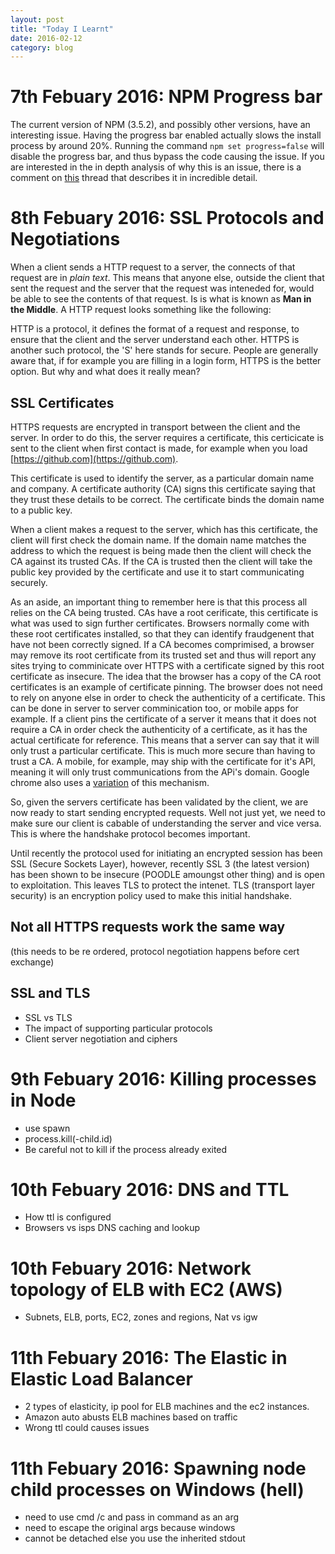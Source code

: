 ```yaml
---
layout: post
title: "Today I Learnt"
date: 2016-02-12
category: blog
---
```


7th Febuary 2016:  NPM Progress bar
================
The current version of NPM (3.5.2), and possibly other versions, have an interesting issue. Having the progress bar enabled actually slows the install process by around 20%. Running the command `npm set progress=false` will disable the progress bar, and thus bypass the code causing the issue.
If you are interested in the in depth analysis of why this is an issue, there is a comment on [this](https://github.com/npm/npm/issues/11283) thread that describes it in incredible detail.

8th Febuary 2016:  SSL Protocols and Negotiations
================
When a client sends a HTTP request to a server, the connects of that request are in *plain text*. This means that anyone else, outside the client that sent the request and the server that the request was inteneded for, would be able to see the contents of that request. Is is what is known as **Man in the Middle**. A HTTP request looks something like the following:

<diagram>

HTTP is a protocol, it defines the format of a request and response, to ensure that the client and the server understand each other. HTTPS is another such protocol, the 'S' here stands for secure. People are generally aware that, if for example you are filling in a login form, HTTPS is the better option. But why and what does it really mean?

SSL Certificates
------

HTTPS requests are encrypted in transport between the client and the server. In order to do this, the server requires a certificate, this certicicate is sent to the client when first contact is made, for example when you load [https://github.com](https://github.com).

This certificate is used to identify the server, as a particular domain name and company. A certificate authority (CA) signs this certificate saying that they trust these details to be correct. The certificate binds the domain name to a public key.

When a client makes a request to the server, which has this certificate, the client will first check the domain name.
If the domain name matches the address to which the request is being made then the client will check the CA against its trusted CAs.
If the CA is trusted then the client will take the public key provided by the certificate and use it to start communicating securely.

As an aside, an important thing to remember here is that this process all relies on the CA being trusted. CAs have a root cerificate, this certificate is what was used to sign further certificates. Browsers normally come with these root certificates installed, so that they can identify fraudgenent that have not been correctly signed. If a CA becomes comprimised, a browser may remove its root certificate from its trusted set and thus will report any sites trying to comminicate over HTTPS with a certificate signed by this root certificate as insecure.
The idea that the browser has a copy of the CA root certificates is an example of certificate pinning. The browser does not need to rely on anyone else in order to check the authenticity of a certificate. This can be done in server to server comminication too, or mobile apps for example. If a client pins the certificate of a server it means that it does not require a CA in order check the authenticity of a certificate, as it has the actual certificate for reference. This means that a server can say that it will only trust a particular certificate. This is much more secure than having to trust a CA. A mobile, for example, may ship with the certificate for it's API, meaning it will only trust communications from the APi's domain. Google chrome also uses a [variation](https://en.wikipedia.org/wiki/HTTP_Strict_Transport_Security) of this mechanism.

So, given the servers certificate has been validated by the client, we are now ready to start sending encrypted requests. Well not just yet, we need to make sure our client is cabable of understanding the server and vice versa. This is where the handshake protocol becomes important.

Until recently the protocol used for initiating an encrypted session has been SSL (Secure Sockets Layer), however, recently SSL 3 (the latest version) has been shown to be insecure (POODLE amoungst other thing) and is open to exploitation. This leaves TLS to protect the intenet. TLS (transport layer security) is an encryption policy used to make this initial handshake.

Not all HTTPS requests work the same way
------

(this needs to be re ordered, protocol negotiation happens before cert exchange)

SSL and TLS
------

- SSL vs TLS
- The impact of supporting particular protocols
- Client server negotiation and ciphers

9th Febuary 2016: Killing processes in Node
================
- use spawn
- process.kill(-child.id)
- Be careful not to kill if the process already exited

10th Febuary 2016: DNS and TTL
================
- How ttl is configured
- Browsers vs isps DNS caching and lookup

10th Febuary 2016: Network topology of ELB with EC2 (AWS)
================
- Subnets, ELB, ports, EC2, zones and regions, Nat vs igw

11th Febuary 2016: The Elastic in Elastic Load Balancer
================
- 2 types of elasticity, ip pool for ELB machines and the ec2 instances.
- Amazon auto abusts ELB machines based on traffic
- Wrong ttl could causes issues

11th Febuary 2016: Spawning node child processes on Windows (hell)
================
- need to use cmd /c and pass in command as an arg
- need to escape the original args because windows
- cannot be detached else you use the inherited stdout
